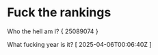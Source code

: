 # Fuck the rankings

Who the hell am I?
{ 25089074 }

What fucking year is it?
[ 2025-04-06T00:06:40Z ]
